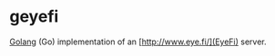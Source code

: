 geyefi
======

[Golang](http://www.golang.org) (Go) implementation of an [http://www.eye.fi/](EyeFi) server.
